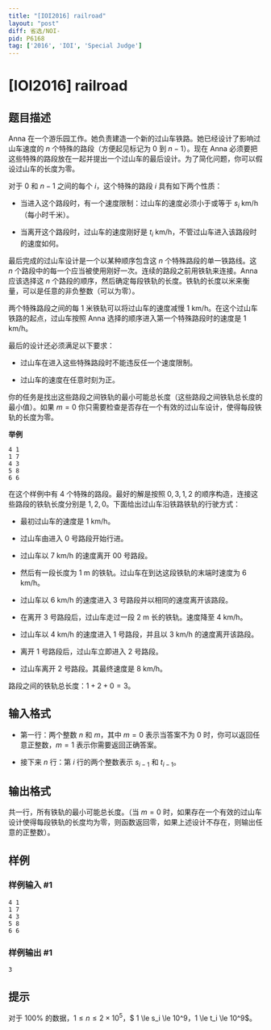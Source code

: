 ```yaml
---
title: "[IOI2016] railroad"
layout: "post"
diff: 省选/NOI-
pid: P6168
tag: ['2016', 'IOI', 'Special Judge']
---
```

# [IOI2016] railroad
## 题目描述

Anna 在一个游乐园工作。她负责建造一个新的过山车铁路。她已经设计了影响过山车速度的 $n$ 个特殊的路段（方便起见标记为 $0$ 到 $n-1$）。现在 Anna 必须要把这些特殊的路段放在一起并提出一个过山车的最后设计。为了简化问题，你可以假设过山车的长度为零。

对于 $0$ 和 $n-1$ 之间的每个 $i$，这个特殊的路段 $i$ 具有如下两个性质：

- 当进入这个路段时，有一个速度限制：过山车的速度必须小于或等于 $s_i$ $\text{km/h}$（每小时千米）。

- 当离开这个路段时，过山车的速度刚好是 $t_i$ $\text{km/h}$，不管过山车进入该路段时的速度如何。

最后完成的过山车设计是一个以某种顺序包含这 $n$ 个特殊路段的单一铁路线。这 $n$ 个路段中的每一个应当被使用刚好一次。连续的路段之前用铁轨来连接。Anna 应该选择这 $n$ 个路段的顺序，然后确定每段铁轨的长度。铁轨的长度以米来衡量，可以是任意的非负整数（可以为零）。

两个特殊路段之间的每 $1$ 米铁轨可以将过山车的速度减慢 $1$ $\text{km/h}$。在这个过山车铁路的起点，过山车按照 Anna 选择的顺序进入第一个特殊路段时的速度是 $1$ $\text{km/h}$。

最后的设计还必须满足以下要求：

- 过山车在进入这些特殊路段时不能违反任一个速度限制。

- 过山车的速度在任意时刻为正。

你的任务是找出这些路段之间铁轨的最小可能总长度（这些路段之间铁轨总长度的最小值）。如果 $m=0$ 你只需要检查是否存在一个有效的过山车设计，使得每段铁轨的长度为零。

**举例**

```
4 1
1 7
4 3
5 8
6 6
```
在这个样例中有 $4$ 个特殊的路段。最好的解是按照 $0,3,1,2$ 的顺序构造，连接这些路段的铁轨长度分别是 $1,2,0$。下面给出过山车沿铁路铁轨的行驶方式：

- 最初过山车的速度是 $1$ km/h。

- 过山车由进入 $0$ 号路段开始行进。

- 过山车以 $7$ $\text{km/h}$ 的速度离开 00 号路段。

- 然后有一段长度为 $1$ $\text{m}$ 的铁轨。过山车在到达这段铁轨的末端时速度为 $6$ $\text{km/h}$。

- 过山车以 $6$ $\text{km/h}$ 的速度进入 $3$ 号路段并以相同的速度离开该路段。

- 在离开 $3$ 号路段后，过山车走过一段 $2$ $\text{m}$ 长的铁轨。速度降至 $4$ $\text{km/h}$。

- 过山车以 $4$ $\text{km/h}$ 的速度进入 $1$ 号路段，并且以 $3$ $\text{km/h}$ 的速度离开该路段。

- 离开 $1$ 号路段后，过山车立即进入 $2$ 号路段。

- 过山车离开 $2$ 号路段。其最终速度是 $8$ $\text{km/h}$。

路段之间的铁轨总长度：$1+2+0=3$。
## 输入格式

- 第一行：两个整数 $n$ 和 $m$，其中 $m=0$ 表示当答案不为 $0$ 时，你可以返回任意正整数，$m=1$ 表示你需要返回正确答案。

- 接下来 $n$ 行：第 $i$ 行的两个整数表示 $s_{i-1}$ 和 $t_{i-1}$。
## 输出格式

共一行，所有铁轨的最小可能总长度。（当 $m=0$ 时，如果存在一个有效的过山车设计使得每段铁轨的长度均为零，则函数返回零，如果上述设计不存在，则输出任意的正整数）。
## 样例

### 样例输入 #1
```
4 1
1 7
4 3
5 8
6 6

```
### 样例输出 #1
```
3

```
## 提示

对于 $100\%$ 的数据，$1 \le n \le 2 \times {10}^5$，$ 1 \le s_i \le 10^9$，$1 \le t_i \le 10^9$。
